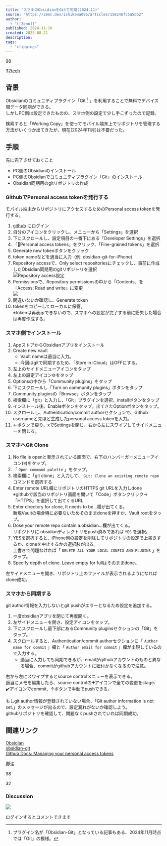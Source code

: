 ```yaml
---
title: "スマホのObsidianをGitで同期(2024.11)"
source: "https://zenn.dev/ishikawa096/articles/158246fc5a5d62"
author:
  - "[[Zenn]]"
published: 2024-11-10
created: 2025-08-21
description:
tags:
  - "clippings"
---
```

98

32[tech](https://zenn.dev/tech-or-idea)

## 背景

Obsidianのコミュニティプラグイン「Git [^1] 」を利用することで無料でデバイス間データ同期ができる。  
しかしPC側は設定できたものの、スマホ側の設定で少し手こずったので記録。

検索すると「Working Copy」を使ってモバイル端末上でリポジトリを管理する方法がいくつか出てきたが、現在(2024年11月)は不要だった。

## 手順

先に完了させておくこと

- PC側のObsidianのインストール
- PC側のObsidianでコミュニティプラグイン「Git」のインストール
- Obsidian同期用のgitリポジトリの作成

### GithubでPersonal access tokenを発行する

モバイル端末からリポジトリにアクセスするためのPersonal access tokenを発行する。

1. [github](https://github.com/) にログイン
2. 自分のアイコンをクリックし、メニューから「Settings」を選択
3. 下にスクロールし、設定項目の一番下にある「Developer Settings」を選択
4. 「🔑Personal access tokens」をクリック、「Fine-grained tokens」を選択
1. Generate new tokenボタンをクリック
2. token nameなどを適当に入力（例: obsidian-git-for-iPhone)
3. Repository accessで、Only select repositoriesにチェックし、事前に作成したObsidian同期用のgitリポジトリを選択  
	![Repository access設定](https://storage.googleapis.com/zenn-user-upload/d6d8dd333edb-20241109.png)
4. Permissionsで、Repository permissionsの中から「Contents」を「Access: Read and write」に変更  
	![](https://storage.googleapis.com/zenn-user-upload/eaf79e9e7522-20241109.png)
5. 間違いないか確認し、Generate token
6. tokenをコピーしてローカルに保管。  
	※tokenは再表示できないので、スマホへの設定が完了する前に紛失した場合は再度作成する。

### スマホ側でインストール

1. AppストアからObsidianアプリをインストール
2. Create new vault
	- Vault nameは適当に入力。
	- 今回はgitで同期するため、「Store in iCloud」はOFFにする。
3. 左上のサイドメニューアイコンをタップ
4. 左上の設定アイコン⚙️をタップ
5. Optionsの中から「Community plugins」をタップ
6. 下にスクロールし「Turn on community plugins」ボタンをタップ
7. Community pluginsの「Browse」ボタンをタップ
8. 検索欄に「git」と入力し、「Git」プラグインを選択、installボタンをタップ
9. インストール後、Enableボタンをタップ。出てきたOptionボタンをタップ。
10. スクロールし、Authentication/commit authorセクションで、Github usernameと先ほど生成したpersonal access tokenを入力。
11. ←ボタンで戻り、xでSettingsを閉じ、右から左にスワイプしてサイドメニューを閉じる。

### スマホへGit Clone

1. No file is openと表示されている画面で、右下のハンバーガーメニューアイコン(≡)をタップ。
2. 「 `Open command palette` 」をタップ。
3. 検索欄に「git clone」と入力して、 `Git: Clone an existing remote repo` コマンドを選択する
4. Enter remote URL欄にリポジトリのHTTPS git URLを入力しdone  
	※githubで該当のリポジトリ画面を開いて「Code」ボタンクリック→ 「HTTPS」を選択して出てくるURL
5. Enter directory for clone, It needs to be...欄が出てくる。  
	新規Vaultの場合特に必要ないためそのままdoneを押すか、Vault rootをタップ。
6. Dose your remote repo contain a.obsidian...欄が出てくる。  
	リポジトリに.obsidianディレクトリをpush済みであれば `YES` を選択。
7. YESを選択すると、iPhone側の設定を削除してリポジトリの設定で上書きするか、cloneを中止するかの選択肢が出る。  
	上書きで問題なければ「 `DELETE ALL YOUR LOCAL CONFIG AND PLUGINS` 」をタップ。
8. Specify depth of clone. Leave empty for fullはそのままdone。

左サイドメニューを開き、リポジトリ上のファイルが表示されるようになればclone成功。

### スマホから同期する

git author情報を入力しないとgit pushがエラーとなるため設定を追加する。

1. 一度obsidianアプリを閉じて再度開く。
2. 左サイドメニューを開き、設定アイコンをタップ。
3. 下にスクロールし最下部にあるCommunity pluginsセクションの「Git」をタップ。
4. スクロールすると、Authentication/commit authorセクションに「 `Author name for commit` 」欄と「 `Author email for commit` 」欄が出現しているので入力する。
	- 適当に入力しても同期できるが、emailがgithubアカウントのものと異なる場合、commitがgithubアカウントに紐付かなくなるので注意。

右から左にスワイプするとsource controlメニューを表示できる。  
適当にメモを編集したら、source controlの➕アイコンで全ての変更をstage、✔️アイコンでcommit、↑ボタンで手動でpushできる。

もしgit author情報が登録されていない場合、「Git author information is not set.」のメッセージが出るので、設定漏れがないか確認しよう。  
githubリポジトリを確認して、問題なくpushされていれば同期成功。

## 関連リンク

[Obsidian](https://obsidian.md/)  
[obsidian-git](https://github.com/Vinzent03/obsidian-git)  
[Github Docs: Managing your personal access tokens](https://docs.github.com/en/authentication/keeping-your-account-and-data-secure/managing-your-personal-access-tokens)

脚注

98

32

### Discussion

![](https://static.zenn.studio/images/drawing/discussion.png)

ログインするとコメントできます

[^1]: プラグイン名が「Obsidian-Git」となっている記事もある、2024年11月時点では「Git」の模様。

